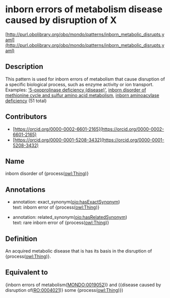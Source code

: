 # inborn errors of metabolism disease caused by disruption of X 

[http://purl.obolibrary.org/obo/mondo/patterns/inborn_metabolic_disrupts.yaml](http://purl.obolibrary.org/obo/mondo/patterns/inborn_metabolic_disrupts.yaml)
## Description 

This pattern is used for inborn errors of metabolism that cause disruption of a specific biological process, such as enzyme activity or ion transport. 
Examples: ['5-oxoprolinase deficiency (disease)'](http://purl.obolibrary.org/obo/MONDO_0009825), [inborn disorder of methionine cycle and sulfur amino acid metabolism](http://purl.obolibrary.org/obo/MONDO_0019222), [inborn aminoacylase deficiency](http://purl.obolibrary.org/obo/MONDO_0017686) (51 total)
## Contributors 
* [https://orcid.org/0000-0002-6601-2165](https://orcid.org/0000-0002-6601-2165) 
* [https://orcid.org/0000-0001-5208-3432](https://orcid.org/0000-0001-5208-3432) 
## Name 

inborn disorder of {process\([owl:Thing](http://www.w3.org/2002/07/owl#Thing)\)}

## Annotations 

* annotation: exact_synonym\([oio:hasExactSynonym](http://purl.obolibrary.org/obo/oio_hasExactSynonym)\)  
text: inborn error of {process\([owl:Thing](http://www.w3.org/2002/07/owl#Thing)\)}

* annotation: related_synonym\([oio:hasRelatedSynonym](http://purl.obolibrary.org/obo/oio_hasRelatedSynonym)\)  
text: rare inborn error of {process\([owl:Thing](http://www.w3.org/2002/07/owl#Thing)\)}

## Definition 

An acquired metabolic disease that is has its basis in the disruption of {process\([owl:Thing](http://www.w3.org/2002/07/owl#Thing)\)}.

## Equivalent to 

{inborn errors of metabolism\([MONDO:0019052](http://purl.obolibrary.org/obo/MONDO_0019052)\)} and ({disease caused by disruption of\([RO:0004021](http://purl.obolibrary.org/obo/RO_0004021)\)} some {process\([owl:Thing](http://www.w3.org/2002/07/owl#Thing)\)})

